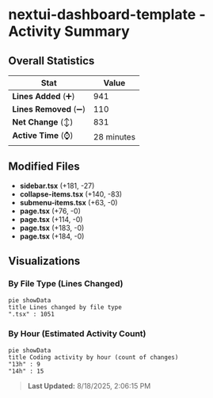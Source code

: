# nextui-dashboard-template - Activity Summary 

## Overall Statistics

| Stat                   | Value                                                             |
| ---------------------- | ----------------------------------------------------------------- |
| **Lines Added** (➕)   | 941                                          |
| **Lines Removed** (➖) | 110                                        |
| **Net Change** (↕)    | 831                |
| **Active Time** (⌚)   | 28 minutes |


## Modified Files
- **sidebar.tsx** (+181, -27)
- **collapse-items.tsx** (+140, -83)
- **submenu-items.tsx** (+63, -0)
- **page.tsx** (+76, -0)
- **page.tsx** (+114, -0)
- **page.tsx** (+183, -0)
- **page.tsx** (+184, -0)

## Visualizations

### By File Type (Lines Changed)

```mermaid
pie showData
title Lines changed by file type
".tsx" : 1051
```

### By Hour (Estimated Activity Count)

```mermaid
pie showData
title Coding activity by hour (count of changes)
"13h" : 9
"14h" : 15
```


> **Last Updated:** 8/18/2025, 2:06:15 PM
